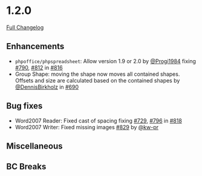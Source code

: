 # 1.2.0

[Full Changelog](https://github.com/PHPOffice/PHPPresentation/compare/1.1.0...1.2.0)

## Enhancements

- `phpoffice/phpspreadsheet`: Allow version 1.9 or 2.0 by [@Progi1984](https://github.com/Progi1984) fixing [#790](https://github.com/PHPOffice/PHPPresentation/pull/790), [#812](https://github.com/PHPOffice/PHPPresentation/pull/812) in [#816](https://github.com/PHPOffice/PHPPresentation/pull/816)
- Group Shape: moving the shape now moves all contained shapes. Offsets and size are calculated based on the contained shapes by [@DennisBirkholz](https://github.com/DennisBirkholz) in [#690](https://github.com/PHPOffice/PHPPresentation/pull/690)

## Bug fixes

- Word2007 Reader: Fixed cast of spacing fixing [#729](https://github.com/PHPOffice/PHPPresentation/pull/729), [#796](https://github.com/PHPOffice/PHPPresentation/pull/796) in [#818](https://github.com/PHPOffice/PHPPresentation/pull/818)
- Word2007 Writer: Fixed missing images [#829](https://github.com/PHPOffice/PHPPresentation/pull/829) by [@kw-pr](https://github.com/kw-pr)

## Miscellaneous

## BC Breaks
